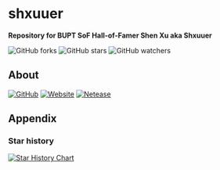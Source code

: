 # shxuuer
**Repository for BUPT SoF Hall-of-Famer Shen Xu aka Shxuuer**

![GitHub forks](https://img.shields.io/github/forks/zzyking/shxuuer?style=social)
![GitHub stars](https://img.shields.io/github/stars/zzyking/shxuuer?style=social)
![GitHub watchers](https://img.shields.io/github/watchers/zzyking/shxuuer?style=social)

## About
[![GitHub](https://img.shields.io/badge/GitHub-Shxuuer-blue?logo=github)](https://github.com/shxuuer)
[![Website](https://img.shields.io/badge/Website-Visit-brightgreen?logo=homepage)](https://shxuuer.github.io)
[![Netease](https://img.shields.io/badge/Netease-Shxuuer-red?logo=neteasecloudmusic)](https://music.163.com/#/user/home?id=3318691144)

## Appendix
### Star history
<a href="https://star-history.com/#zzyking/shxuuer&Date">
 <picture>
   <source media="(prefers-color-scheme: dark)" srcset="https://api.star-history.com/svg?repos=zzyking/shxuuer&type=Date&theme=dark" />
   <source media="(prefers-color-scheme: light)" srcset="https://api.star-history.com/svg?repos=zzyking/shxuuer&type=Date" />
   <img alt="Star History Chart" src="https://api.star-history.com/svg?repos=zzyking/shxuuer&type=Date" />
 </picture>
</a>
